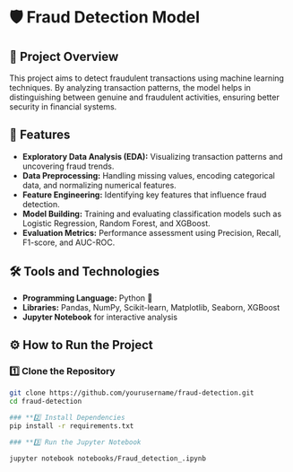 # 🛡️ Fraud Detection Model  

## 📜 Project Overview  
This project aims to detect fraudulent transactions using machine learning techniques. By analyzing transaction patterns, the model helps in distinguishing between genuine and fraudulent activities, ensuring better security in financial systems.  

## 🚀 Features  
- **Exploratory Data Analysis (EDA):** Visualizing transaction patterns and uncovering fraud trends.  
- **Data Preprocessing:** Handling missing values, encoding categorical data, and normalizing numerical features.  
- **Feature Engineering:** Identifying key features that influence fraud detection.  
- **Model Building:** Training and evaluating classification models such as Logistic Regression, Random Forest, and XGBoost.  
- **Evaluation Metrics:** Performance assessment using Precision, Recall, F1-score, and AUC-ROC.  

## 🛠️ Tools and Technologies  
- **Programming Language:** Python 🐍  
- **Libraries:** Pandas, NumPy, Scikit-learn, Matplotlib, Seaborn, XGBoost  
- **Jupyter Notebook** for interactive analysis  

## ⚙️ How to Run the Project  
### **1️⃣ Clone the Repository**  
```bash
git clone https://github.com/yourusername/fraud-detection.git
cd fraud-detection

### **2️⃣ Install Dependencies
pip install -r requirements.txt

### **3️⃣ Run the Jupyter Notebook

jupyter notebook notebooks/Fraud_detection_.ipynb
```
